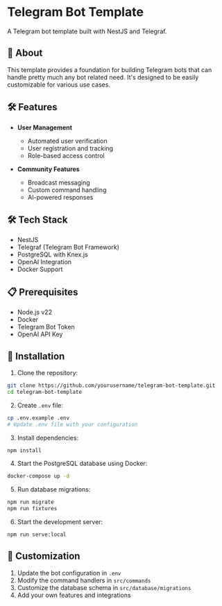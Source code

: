 # Telegram Bot Template

A Telegram bot template built with NestJS and Telegraf.

## 🚀 About

This template provides a foundation for building Telegram bots that can handle pretty much any bot related need. It's designed to be easily customizable for various use cases.

## 🛠 Features

- **User Management**
  - Automated user verification
  - User registration and tracking
  - Role-based access control

- **Community Features**
  - Broadcast messaging
  - Custom command handling
  - AI-powered responses

## 🛠 Tech Stack

- NestJS
- Telegraf (Telegram Bot Framework)
- PostgreSQL with Knex.js
- OpenAI Integration
- Docker Support

## 📋 Prerequisites

- Node.js v22
- Docker
- Telegram Bot Token
- OpenAI API Key

## 🚀 Installation

1. Clone the repository:
```bash
git clone https://github.com/yourusername/telegram-bot-template.git
cd telegram-bot-template
```

2. Create `.env` file:
```bash
cp .env.example .env
# Update .env file with your configuration
```

3. Install dependencies:
```bash
npm install
```

4. Start the PostgreSQL database using Docker:
```bash
docker-compose up -d
```

5. Run database migrations:
```bash
npm run migrate
npm run fixtures
```

6. Start the development server:
```bash
npm run serve:local
```

## 📝 Customization

1. Update the bot configuration in `.env`
2. Modify the command handlers in `src/commands`
3. Customize the database schema in `src/database/migrations`
4. Add your own features and integrations
